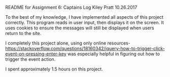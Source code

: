 README for Assignment 6: Captains Log
Kiley Pratt
10.26.2017

To the best of my knowledge, I have implemented all aspects of this 
project correctly. This program reads in user input, then displays
it on the screen. It uses cookies to ensure the messages will still 
be displayed when users return to the site.

I completely this project alone, using only online resources- 
	https://stackoverflow.com/questions/18160342/jquery-how-to-trigger-click-event-on-pressing-enter-key
was especially helpful in figuring out how to trigger the event
action.

I spent approximately 1.5 hours on this project.
